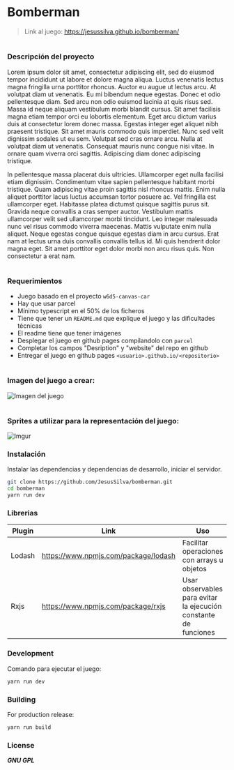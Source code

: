 # Bomberman 
>Link al juego: https://jesussilva.github.io/bomberman/
#
### Descripción del proyecto
Lorem ipsum dolor sit amet, consectetur adipiscing elit, sed do eiusmod tempor incididunt ut labore et dolore magna aliqua. Luctus venenatis lectus magna fringilla urna porttitor rhoncus. Auctor eu augue ut lectus arcu. At volutpat diam ut venenatis. Eu mi bibendum neque egestas. Donec et odio pellentesque diam. Sed arcu non odio euismod lacinia at quis risus sed. Massa id neque aliquam vestibulum morbi blandit cursus. Sit amet facilisis magna etiam tempor orci eu lobortis elementum. Eget arcu dictum varius duis at consectetur lorem donec massa. Egestas integer eget aliquet nibh praesent tristique. Sit amet mauris commodo quis imperdiet. Nunc sed velit dignissim sodales ut eu sem. Volutpat sed cras ornare arcu. Nulla at volutpat diam ut venenatis. Consequat mauris nunc congue nisi vitae. In ornare quam viverra orci sagittis. Adipiscing diam donec adipiscing tristique.

In pellentesque massa placerat duis ultricies. Ullamcorper eget nulla facilisi etiam dignissim. Condimentum vitae sapien pellentesque habitant morbi tristique. Quam adipiscing vitae proin sagittis nisl rhoncus mattis. Enim nulla aliquet porttitor lacus luctus accumsan tortor posuere ac. Vel fringilla est ullamcorper eget. Habitasse platea dictumst quisque sagittis purus sit. Gravida neque convallis a cras semper auctor. Vestibulum mattis ullamcorper velit sed ullamcorper morbi tincidunt. Leo integer malesuada nunc vel risus commodo viverra maecenas. Mattis vulputate enim nulla aliquet. Neque egestas congue quisque egestas diam in arcu cursus. Erat nam at lectus urna duis convallis convallis tellus id. Mi quis hendrerit dolor magna eget. Sit amet porttitor eget dolor morbi non arcu risus quis. Non consectetur a erat nam.
#
### Requerimientos
- Juego basado en el proyecto `w6d5-canvas-car`
- Hay que usar parcel
- Mínimo typescript en el 50% de los ficheros
- Tiene que tener un `README.md` que explique el juego y las dificultades técnicas
- El readme tiene que tener imágenes
- Desplegar el juego en github pages compilandolo con `parcel`
- Completar los campos "Desription" y "website" del repo en github
- Entregar el juego en github pages `<usuario>.github.io/<repositorio>`
#
### Imagen del juego a crear:
![Imagen del juego](https://i.imgur.com/pzgW3ht.png)
#
### Sprites a utilizar para la representación del juego:
![Imgur](https://i.imgur.com/nXofEnQ.png)























### Instalación
Instalar las dependencias y dependencias de desarrollo, iniciar el servidor.

```sh
git clone https://github.com/JesusSilva/bomberman.git
cd bomberman
yarn run dev
```

### Librerias

| Plugin | Link | Uso |
| ------ | ------ | ------ |
| Lodash | https://www.npmjs.com/package/lodash | Facilitar operaciones con arrays u objetos                       |
| Rxjs   | https://www.npmjs.com/package/rxjs   | Usar observables para evitar la ejecución constante de funciones |

### Development
Comando para ejecutar el juego:

```sh
yarn run dev
```

### Building

For production release:

```sh
yarn run build
```

### License
***GNU GPL***
